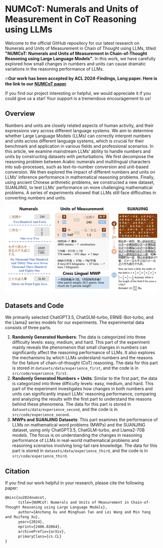 # NUMCoT: Numerals and Units of Measurement in CoT Reasoning using LLMs

Welcome to the official GitHub repository for our latest research on Numerals and Units of Measurement in Chain of Thought using LLMs, titled **"NUMCoT: Numerals and Units of Measurement in Chain-of-Thought Reasoning using Large Language Models"**. In this work, we have carefully explored how small changes in numbers and units can cause dramatic variations in the reasoning performance of LLMs.

🔥**Our work has been accepted by ACL 2024-Findings, Long paper. Here is the link to our** <a href="https://arxiv.org/abs/2406.02864">**NUMCoT paper**</a>.  

If you find our project interesting or helpful, we would appreciate it if you could give us a star! Your support is a tremendous encouragement to us! 

## Overview

Numbers and units are closely related aspects of human activity, and their expressions vary across different language systems. We aim to determine whether Large Language Models (LLMs) can correctly interpret numbers and units across different language systems, which is crucial for their benchmark and application in various fields and professional scenarios.  In this article, we examine mainstream LLMs' ability to handle numbers and units by constructing datasets with perturbations. We first decompose the reasoning problem between Arabic numerals and multilingual characters into sub-processes, such as text-to-number conversion and unit-based conversion. We then explored the impact of different numbers and units on LLMs' inference performance in mathematical reasoning problems. Finally, using ancient Chinese arithmetic problems, we constructed a new dataset, SUANJING, to test LLMs' performance on more challenging mathematical problems.  A series of experiments showed that LLMs still face difficulties in converting numbers and units.

<img src="img/overview.jpg"/>

## Datasets and Code

We primarily selected ChatGPT3.5, ChatGLM-turbo, ERNIE-Bot-turbo, and the Llama2 series models for our experiments. The experimental data consists of three parts.

1. **Randomly Generated Numbers**: The data is categorized into three difficulty levels: easy, medium, and hard. This part of the experiment mainly reveals the phenomenon that small changes in numbers can significantly affect the reasoning performance of LLMs. It also explores the mechanisms by which LLMs understand numbers and the reasons for the failure of chain-of-thought (CoT) reasoning. The data for this part is stored in `datasets/data/experience_first`, and the code is in `src/code/experience_first`.
2. **Randomly Generated Numbers + Units**: Similar to the first part, the data is categorized into three difficulty levels: easy, medium, and hard. This part of the experiment investigates how changes in both numbers and units can significantly impact LLMs' reasoning performance, comparing and analyzing the results with the first part to understand the reasons behind these phenomena. The data for this part is stored in `datasets/data/experience_second`, and the code is in `src/code/experience_second`.
3. **MWPs and SUANJING Datasets**: This part examines the performance of LLMs on mathematical word problems (MWPs) and the SUANJING dataset, using only ChatGPT3.5, ChatGLM-turbo, and Llama2-70B models. The focus is on understanding the changes in reasoning performance of LLMs in real-world mathematical problems and reasoning scenarios involving long-tail rare knowledge. The data for this part is stored in `datasets/data/experience_third`, and the code is in `src/code/experience_third`.

## Citation

If you find our work helpful in your research, please cite the following paper:

```
@misc{xu2024numcot,
      title={NUMCoT: Numerals and Units of Measurement in Chain-of-Thought Reasoning using Large Language Models}, 
      author={Ancheng Xu and Minghuan Tan and Lei Wang and Min Yang and Ruifeng Xu},
      year={2024},
      eprint={2406.02864},
      archivePrefix={arXiv},
      primaryClass={cs.CL}
}
```
